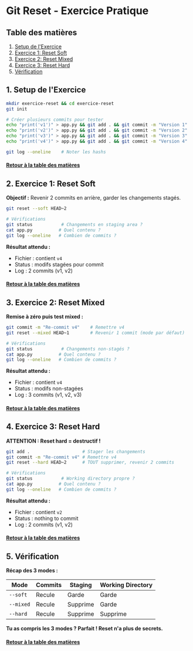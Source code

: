 # Git Reset - Exercice Pratique

<a name="table-des-matieres"></a>

## Table des matières

1. [Setup de l'Exercice](#setup)
2. [Exercice 1: Reset Soft](#exercice1)
3. [Exercice 2: Reset Mixed](#exercice2) 
4. [Exercice 3: Reset Hard](#exercice3)
5. [Vérification](#verification)

<a name="setup"></a>
## 1. Setup de l'Exercice

```bash
mkdir exercice-reset && cd exercice-reset
git init

# Créer plusieurs commits pour tester
echo "print('v1')" > app.py && git add . && git commit -m "Version 1"
echo "print('v2')" > app.py && git add . && git commit -m "Version 2"
echo "print('v3')" > app.py && git add . && git commit -m "Version 3"
echo "print('v4')" > app.py && git add . && git commit -m "Version 4"

git log --oneline    # Noter les hashs
```

#### [Retour à la table des matières](#table-des-matieres)

<a name="exercice1"></a>
## 2. Exercice 1: Reset Soft

**Objectif :** Revenir 2 commits en arrière, garder les changements stagés.

```bash
git reset --soft HEAD~2

# Vérifications
git status           # Changements en staging area ?
cat app.py          # Quel contenu ?
git log --oneline   # Combien de commits ?
```

**Résultat attendu :**
- Fichier : contient `v4`
- Status : modifs stagées pour commit
- Log : 2 commits (v1, v2)

#### [Retour à la table des matières](#table-des-matieres)

<a name="exercice2"></a>
## 3. Exercice 2: Reset Mixed  

**Remise à zéro puis test mixed :**

```bash
git commit -m "Re-commit v4"    # Remettre v4
git reset --mixed HEAD~1        # Revenir 1 commit (mode par défaut)

# Vérifications
git status           # Changements non-stagés ?
cat app.py          # Quel contenu ?
git log --oneline   # Combien de commits ?
```

**Résultat attendu :**
- Fichier : contient `v4`
- Status : modifs non-stagées
- Log : 3 commits (v1, v2, v3)

#### [Retour à la table des matières](#table-des-matieres)

<a name="exercice3"></a>
## 4. Exercice 3: Reset Hard

**ATTENTION : Reset hard = destructif !**

```bash
git add .                    # Stager les changements
git commit -m "Re-commit v4" # Remettre v4
git reset --hard HEAD~2      # TOUT supprimer, revenir 2 commits

# Vérifications
git status           # Working directory propre ?
cat app.py          # Quel contenu ?
git log --oneline   # Combien de commits ?
```

**Résultat attendu :**
- Fichier : contient `v2`
- Status : nothing to commit
- Log : 2 commits (v1, v2)

#### [Retour à la table des matières](#table-des-matieres)

<a name="verification"></a>
## 5. Vérification

**Récap des 3 modes :**

| Mode | Commits | Staging | Working Directory |
|------|---------|---------|------------------|
| `--soft` | Recule | Garde | Garde |
| `--mixed` | Recule | Supprime | Garde |
| `--hard` | Recule | Supprime | Supprime |

**Tu as compris les 3 modes ? Parfait ! Reset n'a plus de secrets.**

#### [Retour à la table des matières](#table-des-matieres)
